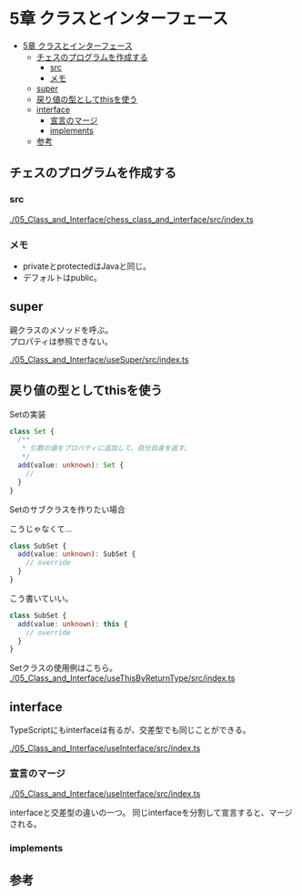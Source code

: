 # 5章 クラスとインターフェース

- [5章 クラスとインターフェース](#5章-クラスとインターフェース)
  - [チェスのプログラムを作成する](#チェスのプログラムを作成する)
    - [src](#src)
    - [メモ](#メモ)
  - [super](#super)
  - [戻り値の型としてthisを使う](#戻り値の型としてthisを使う)
  - [interface](#interface)
    - [宣言のマージ](#宣言のマージ)
    - [implements](#implements)
  - [参考](#参考)

## チェスのプログラムを作成する

### src

[./05_Class_and_Interface/chess_class_and_interface/src/index.ts](./05_Class_and_Interface/chess_class_and_interface/src/index.ts)

### メモ

- privateとprotectedはJavaと同じ。
- デフォルトはpublic。

## super

親クラスのメソッドを呼ぶ。  
プロパティは参照できない。

[./05_Class_and_Interface/useSuper/src/index.ts](./05_Class_and_Interface/useSuper/src/index.ts)

## 戻り値の型としてthisを使う

Setの実装

``` TypeScript
class Set {
  /**
   * 引数の値をプロパティに追加して、自分自身を返す。
   */
  add(value: unknown): Set {
    // 
  }
}
```

Setのサブクラスを作りたい場合

こうじゃなくて…

``` TypeScript
class SubSet {
  add(value: unknown): SubSet {
    // override
  }
}
```

こう書いていい。

``` TypeScript
class SubSet {
  add(value: unknown): this {
    // override
  }
}
```

Setクラスの使用例はこちら。  
[./05_Class_and_Interface/useThisByReturnType/src/index.ts](./05_Class_and_Interface/useThisByReturnType/src/index.ts)

## interface

TypeScriptにもinterfaceは有るが、交差型でも同じことができる。

[./05_Class_and_Interface/useInterface/src/index.ts](./05_Class_and_Interface/useInterface/src/index.ts)

### 宣言のマージ

[./05_Class_and_Interface/useInterface/src/index.ts](./05_Class_and_Interface/useInterface/src/index.ts)

interfaceと交差型の違いの一つ。
同じinterfaceを分割して宣言すると、マージされる。

### implements



## 参考
